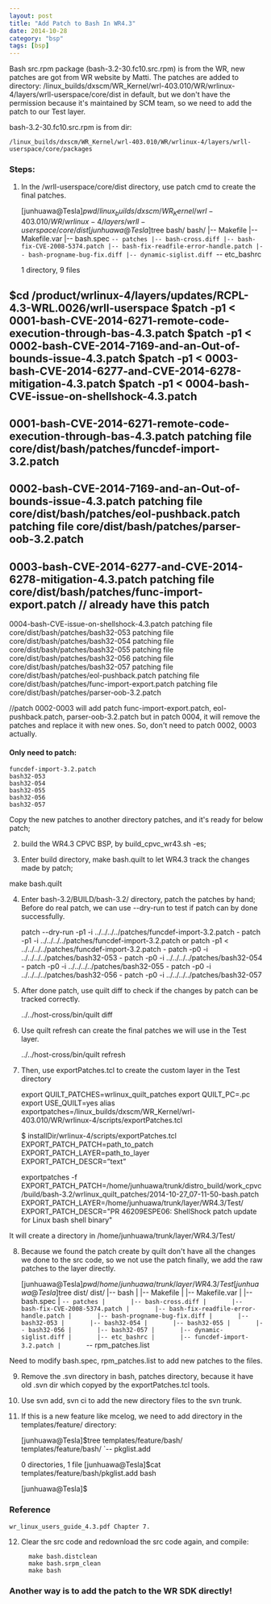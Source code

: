 ```yaml
---
layout: post
title: "Add Patch to Bash In WR4.3"
date: 2014-10-28
category: "bsp"
tags: [bsp]
---
```


Bash src.rpm package (bash-3.2-30.fc10.src.rpm) is from the WR, new patches are got from WR website by Matti. 
The patches are added to directory: /linux_builds/dxscm/WR_Kernel/wrl-403.010/WR/wrlinux-4/layers/wrll-userspace/core/dist in default, 
but we don't have the permission because it's maintained by SCM team, 
so we need to add the patch to our Test layer.

bash-3.2-30.fc10.src.rpm is from dir: 

    /linux_builds/dxscm/WR_Kernel/wrl-403.010/WR/wrlinux-4/layers/wrll-userspace/core/packages

### Steps:

1) In the /wrll-userspace/core/dist directory, use patch cmd to create the final patches.

    [junhuawa@Tesla]$pwd
    /linux_builds/dxscm/WR_Kernel/wrl-403.010/WR/wrlinux-4/layers/wrll-userspace/core/dist
    [junhuawa@Tesla]$tree bash/
    bash/
    |-- Makefile
    |-- Makefile.var
    |-- bash.spec
    `-- patches
        |-- bash-cross.diff
        |-- bash-fix-CVE-2008-5374.patch
        |-- bash-fix-readfile-error-handle.patch
        |-- bash-progname-bug-fix.diff
        |-- dynamic-siglist.diff
        `-- etc_bashrc

    1 directory, 9 files

$cd /product/wrlinux-4/layers/updates/RCPL-4.3-WRL.0026/wrll-userspace
$patch -p1 < 0001-bash-CVE-2014-6271-remote-code-execution-through-bas-4.3.patch
$patch -p1 < 0002-bash-CVE-2014-7169-and-an-Out-of-bounds-issue-4.3.patch
$patch -p1 < 0003-bash-CVE-2014-6277-and-CVE-2014-6278-mitigation-4.3.patch
$patch -p1 < 0004-bash-CVE-issue-on-shellshock-4.3.patch
----
0001-bash-CVE-2014-6271-remote-code-execution-through-bas-4.3.patch
patching file core/dist/bash/patches/funcdef-import-3.2.patch
----
0002-bash-CVE-2014-7169-and-an-Out-of-bounds-issue-4.3.patch
patching file core/dist/bash/patches/eol-pushback.patch
patching file core/dist/bash/patches/parser-oob-3.2.patch
----
0003-bash-CVE-2014-6277-and-CVE-2014-6278-mitigation-4.3.patch
patching file core/dist/bash/patches/func-import-export.patch // already have this patch
---------
0004-bash-CVE-issue-on-shellshock-4.3.patch
patching file core/dist/bash/patches/bash32-053
patching file core/dist/bash/patches/bash32-054
patching file core/dist/bash/patches/bash32-055
patching file core/dist/bash/patches/bash32-056
patching file core/dist/bash/patches/bash32-057
patching file core/dist/bash/patches/eol-pushback.patch
patching file core/dist/bash/patches/func-import-export.patch
patching file core/dist/bash/patches/parser-oob-3.2.patch

//patch 0002-0003 will add patch func-import-export.patch, eol-pushback.patch, parser-oob-3.2.patch
but in patch 0004, it will remove the patches and replace it with new ones. So, don't need to patch 0002, 0003 actually.

#### Only need to patch:

    funcdef-import-3.2.patch
    bash32-053
    bash32-054
    bash32-055
    bash32-056
    bash32-057

Copy the new patches to another directory patches, and it's ready for below patch;

2) build the WR4.3 CPVC BSP, by build_cpvc_wr43.sh -es;

3) Enter build directory, make bash.quilt to let WR4.3 track the changes made by patch;

make bash.quilt

4) Enter bash-3.2/BUILD/bash-3.2/ directory, patch the patches by hand;
Before do real patch, we can use --dry-run to test if patch can by done successfully.

    patch --dry-run -p1 -i ../../../../patches/funcdef-import-3.2.patch
         - patch -p1 -i ../../../../patches/funcdef-import-3.2.patch or
              patch -p1 <  ../../../../patches/funcdef-import-3.2.patch
         - patch -p0 -i ../../../../patches/bash32-053
         - patch -p0 -i ../../../../patches/bash32-054
         - patch -p0 -i ../../../../patches/bash32-055
         - patch -p0 -i ../../../../patches/bash32-056
         - patch -p0 -i ../../../../patches/bash32-057

5) After done patch, use quilt diff to check if the changes by patch can be tracked correctly.

     ../../host-cross/bin/quilt diff

6) Use quilt refresh can create the final patches we will use in the Test layer.

     ../../host-cross/bin/quilt refresh

7) Then, use exportPatches.tcl to create the custom layer in the Test directory

    export QUILT_PATCHES=wrlinux_quilt_patches
    export QUILT_PC=.pc
    export USE_QUILT=yes
    alias exportpatches=/linux_builds/dxscm/WR_Kernel/wrl-403.010/WR/wrlinux-4/scripts/exportPatches.tcl

    $ installDir/wrlinux-4/scripts/exportPatches.tcl \
    EXPORT_PATCH_PATCH=path_to_patch \
    EXPORT_PATCH_LAYER=path_to_layer \
    EXPORT_PATCH_DESCR=”text”

    exportpatches -f EXPORT_PATCH_PATCH=/home/junhuawa/trunk/distro_build/work_cpvc/build/bash-3.2/wrlinux_quilt_patches/2014-10-27_07-11-50-bash.patch EXPORT_PATCH_LAYER=/home/junhuawa/trunk/layer/WR4.3/Test/ EXPORT_PATCH_DESCR="PR 46209ESPE06: ShellShock patch update for Linux bash shell binary"

It will create a directory in /home/junhuawa/trunk/layer/WR4.3/Test/

8) Because we found the patch create by quilt don't have all the changes we done to the src code, so we not use the patch finally, 
we add the raw patches to the layer directly.

    [junhuawa@Tesla]$pwd
    /home/junhuawa/trunk/layer/WR4.3/Test
    [junhuawa@Tesla]$tree dist/
    dist/
    |-- bash
    |   |-- Makefile
    |   |-- Makefile.var
    |   |-- bash.spec
    |   `-- patches
    |       |-- bash-cross.diff
    |       |-- bash-fix-CVE-2008-5374.patch
    |       |-- bash-fix-readfile-error-handle.patch
    |       |-- bash-progname-bug-fix.diff
    |       |-- bash32-053
    |       |-- bash32-054
    |       |-- bash32-055
    |       |-- bash32-056
    |       |-- bash32-057
    |       |-- dynamic-siglist.diff
    |       |-- etc_bashrc
    |       |-- funcdef-import-3.2.patch
    |       `-- rpm_patches.list

Need to modify bash.spec, rpm_patches.list to add new patches to the files.

9) Remove the .svn directory in bash, patches directory, because it have old .svn dir which copyed by the exportPatches.tcl tools.

10) Use svn add, svn ci to add the new directory files to the svn trunk.

11) If this is a new feature like mcelog, we need to add directory in the templates/feature/ directory:

    [junhuawa@Tesla]$tree  templates/feature/bash/
    templates/feature/bash/
    `-- pkglist.add

    0 directories, 1 file
    [junhuawa@Tesla]$cat templates/feature/bash/pkglist.add
    bash

    [junhuawa@Tesla]$

### Reference 

    wr_linux_users_guide_4.3.pdf Chapter 7.

12) Clear the src code and redownload the src code again, and compile:

          make bash.distclean
          make bash.srpm_clean
          make bash

### Another way is to add the patch to the WR SDK directly!
